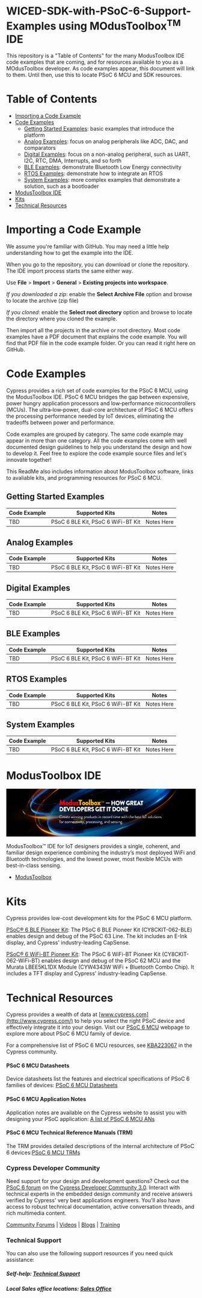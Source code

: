 # WICED-SDK-with-PSoC-6-Support-Examples using MOdusToolbox<sup>TM</sup> IDE
This repository is a "Table of Contents" for the many ModusToolbox IDE code examples that are coming, and for resources available to you as a MOdusToolbox developer. As code examples appear, this document will link to them. Until then, use this to locate PSoC 6 MCU and SDK resources. 

# Table of Contents 

* [Importing a Code Example](#importing-a-code-example)
* [Code Examples](#code-examples)
  * [Getting Started Examples](#getting-started-examples): basic examples that introduce the platform
  * [Analog Examples](#analog-examples): focus on analog peripherals like ADC, DAC, and comparators
  * [Digital Examples](#digital-examples): focus on a non-analog peripheral, such as UART, I2C, RTC, DMA, Interrupts, and so forth
  * [BLE Examples](#ble-examples): demonstrate Bluetooth Low Energy connectivity
  * [RTOS Examples](#rtos-examples): demonstrate how to integrate an RTOS
  * [System Examples](#system-examples): more complex examples that demonstrate a solution, such as a bootloader
* [ModusToolbox IDE](#modustoolbox-ide)
* [Kits](#kits) 
* [Technical Resources](#technical-resources)

# Importing a Code Example

We assume you're familiar with GitHub. You may need a little help understanding how to get the example into the IDE.

When you go to the repository, you can download or clone the repository. The IDE import process starts the same either way.

Use **File** > **Import** > **General** > **Existing projects into workspace**.

*If you downloaded a zip*: enable the **Select Archive File** option and browse to locate the archive (zip file)

*If you cloned*: enable the **Select root directory** option and browse to locate the directory where you cloned the example.

Then import all the projects in the archive or root directory. Most code examples have a PDF document that explains the code example. You will find that PDF file in the code example folder. Or you can read it right here on GitHub.

# Code Examples 

Cypress provides a rich set of code examples for the PSoC 6 MCU, using the ModusToolbox IDE. PSoC 6 MCU bridges the gap between expensive, power hungry application processors and low‑performance microcontrollers (MCUs). The ultra‑low‑power, dual-core architecture of PSoC 6 MCU offers the processing performance needed by IoT devices, eliminating the tradeoffs between power and performance.

Code examples are grouped by category. The same code example may appear in more than one category. All the code examples come with well documented design guidelines to help you understand the design and how to develop it. Feel free to explore the code example source files and let's innovate together! 

This ReadMe also includes information about ModusToolbox software, links to avaliable kits, and programming resources for PSoC 6 MCU.

## Getting Started Examples

| Code Example | Supported Kits | Notes |
| ----- | ----- | ----- |
| TBD | PSoC 6 BLE Kit, PSoC 6 WiFi-BT Kit | Notes Here |

## Analog Examples
| Code Example | Supported Kits | Notes |
| ----- | ----- | -----
| TBD | PSoC 6 BLE Kit, PSoC 6 WiFi-BT Kit | Notes Here |

## Digital Examples 
| Code Example | Supported Kits | Notes |
| ----- | ----- | ----- |
| TBD | PSoC 6 BLE Kit, PSoC 6 WiFi-BT Kit | Notes Here |

## BLE Examples
| Code Example | Supported Kits | Notes |
| ----- | ----- | -----
| TBD | PSoC 6 BLE Kit, PSoC 6 WiFi-BT Kit | Notes Here |

## RTOS Examples
| Code Example | Supported Kits | Notes |
| ----- | ----- | -----
| TBD | PSoC 6 BLE Kit, PSoC 6 WiFi-BT Kit | Notes Here |

## System Examples
| Code Example | Supported Kits | Notes |
| ----- | ----- | -----
| TBD | PSoC 6 BLE Kit, PSoC 6 WiFi-BT Kit | Notes Here |

# ModusToolbox IDE
![](/images/MTbanner.png)

ModusToolbox™ IDE for IoT designers provides a single, coherent, and familiar design experience combining the industry’s most deployed WiFi and Bluetooth technologies, and the lowest power, most flexible MCUs with best-in-class sensing.

* [ModusToolbox](http://www.cypress.com/products/modustoolbox-integrated-design-environment-ide)

# Kits
Cypress provides low-cost development kits for the PSoC 6 MCU platform.

[PSoC® 6 BLE Pioneer Kit](http://www.cypress.com/documentation/development-kitsboards/psoc-6-ble-pioneer-kit): The PSoC 6 BLE Pioneer Kit (CY8CKIT-062-BLE) enables design and debug of the PSoC 63 Line. The kit includes an E-Ink display, and Cypress' industry-leading CapSense.

[PSoC® 6 WiFi-BT Pioneer Kit](http://www.cypress.com/documentation/development-kitsboards/psoc-6-wifi-bt-pioneer-kit): The PSoC 6 WiFi-BT Pioneer Kit (CY8CKIT-062-WiFi-BT) enables design and debug of the PSoC 62 MCU and the Murata LBEE5KL1DX Module (CYW4343W WiFi + Bluetooth Combo Chip). It includes a TFT display and Cypress' industry-leading CapSense.

# Technical Resources

Cypress provides a wealth of data at [www.cypress.com](http://www.cypress.com/) to help you select the right PSoC device and effectively integrate it into your design. Visit our [PSoC 6 MCU](http://www.cypress.com/products/32-bit-arm-cortex-m4-psoc-6) webpage to explore more about PSoC 6 MCU family of device.

For a comprehensive list of PSoC 6 MCU resources, see [KBA223067](https://community.cypress.com/docs/DOC-14644) in the Cypress community.

#### PSoC 6 MCU Datasheets
Device datasheets list the features and electrical specifications of PSoC 6 families of devices: [PSoC 6 MCU Datasheets](http://www.cypress.com/search/all?f%5B0%5D=meta_type%3Atechnical_documents&f%5B1%5D=resource_meta_type%3A575&f%5B2%5D=field_related_products%3A114026)

#### PSoC 6 MCU Application Notes
Application notes are available on the Cypress website to assist you with designing your PSoC application: [A list of PSoC 6 MCU ANs](http://www.cypress.com/psoc6an)

#### PSoC 6 MCU Technical Reference Manuals (TRM)
The TRM provides detailed descriptions of the internal architecture of PSoC 6 devices:[PSoC 6 MCU TRMs](http://www.cypress.com/psoc6trm)

### Cypress Developer Community ##

Need support for your design and development questions? Check out the [PSoC 6 forum](https://community.cypress.com/community/psoc-6) on the [Cypress Developer Community 3.0](https://community.cypress.com/welcome). Interact with technical experts in the embedded design community and receive answers verified by Cypress' very best applications engineers. You'll also have access to robust technical documentation, active conversation threads, and rich multimedia content.

[Community Forums](https://community.cypress.com/welcome) | [Videos](http://www.cypress.com/video-library) | [Blogs](http://www.cypress.com/blog) | [Training](http://www.cypress.com/training)

### Technical Support 

You can also use the following support resources if you need quick assistance:
##### Self-help: [Technical Support](http://www.cypress.com/support)
##### Local Sales office locations: [Sales Office](http://www.cypress.com/about-us/sales-offices)
